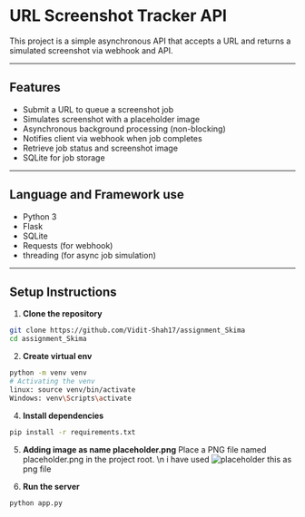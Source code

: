 # URL Screenshot Tracker API

This project is a simple asynchronous API that accepts a URL and returns a simulated screenshot via webhook and API.

---

## Features

- Submit a URL to queue a screenshot job
- Simulates screenshot with a placeholder image
- Asynchronous background processing (non-blocking)
- Notifies client via webhook when job completes
- Retrieve job status and screenshot image
- SQLite for job storage

---

## Language and Framework use

- Python 3
- Flask
- SQLite
- Requests (for webhook)
- threading (for async job simulation)

---

## Setup Instructions

1. **Clone the repository**
```bash
git clone https://github.com/Vidit-Shah17/assignment_Skima
cd assignment_Skima
```

2. **Create virtual env**
```bash
python -m venv venv
# Activating the venv
linux: source venv/bin/activate   
Windows: venv\Scripts\activate
```

4. **Install dependencies**
```bash
pip install -r requirements.txt
```

5. **Adding image as name placeholder.png**
Place a PNG file named placeholder.png in the project root. \n
i have used
![placeholder](https://github.com/user-attachments/assets/3ab257a4-602c-4f06-a864-7f1eac285634)
this as png file

6. **Run the server**
```bash
python app.py
```
